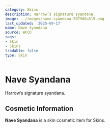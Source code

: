 ```yaml
---
category: Skins
description: Harrow’s signature syandana.
image: ../images/nave-syandana-507908a819.png
last_updated: '2025-09-17'
name: Nave Syandana
source: WFCD
tags:
- Skin
- Skins
tradable: false
type: Skin
---
```


# Nave Syandana

Harrow’s signature syandana.

## Cosmetic Information

**Nave Syandana** is a skin cosmetic item for Skins.

